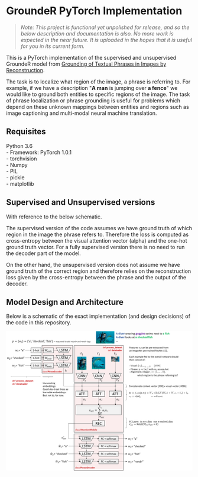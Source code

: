 # GroundeR PyTorch Implementation
>*Note: This project is functional yet unpolished for release, and so the below description and documentation is also. No more work is expected in the near future.
It is uploaded in the hopes that it is useful for you in its current form.*

This is a PyTorch implementation of the supervised and unsupervised GroundeR model from [Grounding of Textual Phrases in Images by Reconstruction](https://arxiv.org/pdf/1511.03745.pdf).

The task is to localize what region of the image, a phrase is referring to. For example, if we have a description "**A man** is jumping over **a fence**" we would like to ground both entities to specific regions of the image. The task of phrase localization or phrase grounding is useful for problems which depend on these unknown mappings between entities and regions such as image captioning and multi-modal neural machine translation.

## Requisites
Python 3.6  
\- Framework: PyTorch 1.0.1  
\- torchvision  
\- Numpy  
\- PIL  
\- pickle  
\- matplotlib  

## Supervised and Unsupervised versions
With reference to the below schematic.

The supervised version of the code assumes we have ground truth of which region in the image the phrase refers to. Therefore the loss is computed as cross-entropy between the visual attention vector (alpha) and the one-hot ground truth vector. For a fully supervised version there is no need to run the decoder part of the model.

On the other hand, the unsupervised version does not assume we have ground truth of the correct region and therefore relies on the reconstruction loss given by the cross-entropy between the phrase and the output of the decoder.

## Model Design and Architecture
Below is a schematic of the exact implementation (and design decisions) of the code in this repository.

<p align="center">
 <img src="images/schematic.png">
</p>
